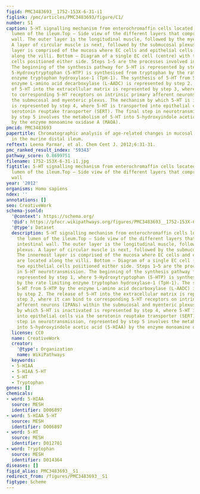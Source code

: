 ```yaml
---
figid: PMC3483693__1752-153X-6-31-i1
figlink: /pmc/articles/PMC3483693/figure/C1/
number: S1
caption: 5-HT signalling mechanism from enterochromaffin cells located within the
  lumen of the ileum.Top – Side view of the different layers that comprise the intestinal
  wall. The outer layer is the longitudinal muscle, followed by the myenteric plexus.
  A layer of circular muscle is next, followed by the submucosal plexus. The innermost
  layer is comprised of the mucosa where EC cells and epithelial cells are located
  along the villi. Bottom – Diagram of a single EC cell (centre) with two epithelial
  cells positioned either side. Steps 1–5 are the processes involved in 5-HT neurotransmission.
  The beginning of the synthesis pathway for 5-HT is represented by step 1, where
  5-Hydroxytryptophan (5-HTP) is synthesised from tryptophan by the rate limiting
  enzyme tryptophan hydroxylase-1 (TpH-1). The synthesis of 5-HT from 5-HTP by the
  enzyme L-amino acid decarboxylase (L-AADC) is represented by step 2. The release
  of 5-HT into the extracellular matrix is represented by step 3, where it can bind
  to corresponding 5-HT receptors on intrinsic primary afferent neurons (IPANs) within
  the submucosal and myenteric plexus. The mechanism by which 5-HT is inactivated
  is represented by step 4, where 5-HT is transported into epithelial cells via the
  serotonin reuptake transporter (SERT). The final step in neurotransmission, represented
  by step 5 involves the metabolism of 5-HT into 5-hydroxyindole acetic acid (5-HIAA)
  by the enzyme monoamine oxidase A (MAOA).
pmcid: PMC3483693
papertitle: Chromatographic analysis of age-related changes in mucosal serotonin transmission
  in the murine distal ileum.
reftext: Leena Parmar, et al. Chem Cent J. 2012;6:31-31.
pmc_ranked_result_index: '59343'
pathway_score: 0.8699751
filename: 1752-153X-6-31-i1.jpg
figtitle: 5-HT signalling mechanism from enterochromaffin cells located within the
  lumen of the ileum.Top – Side view of the different layers that comprise the intestinal
  wall
year: '2012'
organisms: Homo sapiens
ndex: ''
annotations: []
seo: CreativeWork
schema-jsonld:
  '@context': https://schema.org/
  '@id': https://pfocr.wikipathways.org/figures/PMC3483693__1752-153X-6-31-i1.html
  '@type': Dataset
  description: 5-HT signalling mechanism from enterochromaffin cells located within
    the lumen of the ileum.Top – Side view of the different layers that comprise the
    intestinal wall. The outer layer is the longitudinal muscle, followed by the myenteric
    plexus. A layer of circular muscle is next, followed by the submucosal plexus.
    The innermost layer is comprised of the mucosa where EC cells and epithelial cells
    are located along the villi. Bottom – Diagram of a single EC cell (centre) with
    two epithelial cells positioned either side. Steps 1–5 are the processes involved
    in 5-HT neurotransmission. The beginning of the synthesis pathway for 5-HT is
    represented by step 1, where 5-Hydroxytryptophan (5-HTP) is synthesised from tryptophan
    by the rate limiting enzyme tryptophan hydroxylase-1 (TpH-1). The synthesis of
    5-HT from 5-HTP by the enzyme L-amino acid decarboxylase (L-AADC) is represented
    by step 2. The release of 5-HT into the extracellular matrix is represented by
    step 3, where it can bind to corresponding 5-HT receptors on intrinsic primary
    afferent neurons (IPANs) within the submucosal and myenteric plexus. The mechanism
    by which 5-HT is inactivated is represented by step 4, where 5-HT is transported
    into epithelial cells via the serotonin reuptake transporter (SERT). The final
    step in neurotransmission, represented by step 5 involves the metabolism of 5-HT
    into 5-hydroxyindole acetic acid (5-HIAA) by the enzyme monoamine oxidase A (MAOA).
  license: CC0
  name: CreativeWork
  creator:
    '@type': Organization
    name: WikiPathways
  keywords:
  - 5-HIAA
  - 5-HIAA 5-HT
  - 5-HT
  - Tryptophan
genes: []
chemicals:
- word: 5-HIAA
  source: MESH
  identifier: D006897
- word: 5-HIAA 5-HT
  source: MESH
  identifier: D006897
- word: 5-HT
  source: MESH
  identifier: D012701
- word: Tryptophan
  source: MESH
  identifier: D014364
diseases: []
figid_alias: PMC3483693__S1
redirect_from: /figures/PMC3483693__S1
figtype: Scheme
---
```

